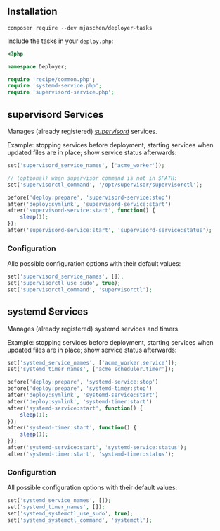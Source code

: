 
## Installation

```shell
composer require --dev mjaschen/deployer-tasks 
```

Include the tasks in your `deploy.php`:

```php
<?php

namespace Deployer;

require 'recipe/common.php';
require 'systemd-service.php';
require 'supervisord-service.php';
```

## supervisord Services

Manages (already registered) [*supervisord*](http://supervisord.org/) services.

Example: stopping services before deployment, starting services when updated files are in place; show service status afterwards:

```php
set('supervisord_service_names', ['acme_worker']);

// (optional) when supervisor command is not in $PATH:
set('supervisorctl_command', '/opt/supervisor/supervisorctl');

before('deploy:prepare', 'supervisord-service:stop')
after('deploy:symlink', 'supervisord-service:start')
after('supervisord-service:start', function() {
    sleep(1);
});
after('supervisord-service:start', 'supervisord-service:status');
```

### Configuration

Alle possible configuration options with their default values:

```php
set('supervisord_service_names', []);
set('supervisorctl_use_sudo', true);
set('supervisorctl_command', 'supervisorctl');
```

## systemd Services

Manages (already registered) systemd services and timers.

Example: stopping services before deployment, starting services when updated files are in place; show service status afterwards:

```php
set('systemd_service_names', ['acme_worker.service']);
set('systemd_timer_names', ['acme_scheduler.timer']);

before('deploy:prepare', 'systemd-service:stop')
before('deploy:prepare', 'systemd-timer:stop')
after('deploy:symlink', 'systemd-service:start')
after('deploy:symlink', 'systemd-timer:start')
after('systemd-service:start', function() {
    sleep(1);
});
after('systemd-timer:start', function() {
    sleep(1);
});
after('systemd-service:start', 'systemd-service:status');
after('systemd-timer:start', 'systemd-timer:status');
```

### Configuration

All possible configuration options with their default values:

```php
set('systemd_service_names', []);
set('systemd_timer_names', []);
set('systemd_systemctl_use_sudo', true);
set('systemd_systemctl_command', 'systemctl');
```
